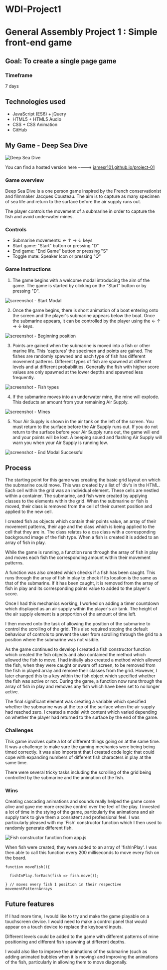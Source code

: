 # WDI-Project1
# General Assembly Project 1 : Simple front-end game

## Goal: To create a single page game
### Timeframe
7 days

## Technologies used

* JavaScript (ES6) + jQuery
* HTML5 + HTML5 Audio
* CSS + CSS Animation
* GitHub

## My Game - Deep Sea Dive

![Deep Sea Dive](https://user-images.githubusercontent.com/40343797/45214662-fc243200-b292-11e8-9c52-5a1053aa8c0a.png)

You can find a hosted version here ----> [jamesr101.github.io/project-01](https://jamesr101.github.io/project-01)

### Game overview
Deep Sea Dive is a one person game inspired by the French conservationist and filmmaker Jacques Cousteau. The aim is to capture as many specimen of sea life and return to the surface before the air supply runs out.

The player controls the movement of a submarine in order to capture the fish and avoid underwater mines.


### Controls
- Submarine movements: ← ↑ → ↓ keys
- Start game: "Start" button or pressing "D"
- End game: "End Game" button or pressing "S"
- Toggle mute: Speaker Icon or pressing "Q"

### Game Instructions
1. The game begins with a welcome modal introducing the aim of the game. The game is started by clicking on the "Start" button or by pressing "D".

![screenshot - Start Modal](https://user-images.githubusercontent.com/40343797/45220826-6777ff00-b2a7-11e8-8511-8a5f00bc0b74.png)

2. Once the game begins, there is short animation of a boat entering onto the screen and the player's submarine appears below the boat. Once the submarine appears, it can be controlled by the player using the ← ↑ → ↓ keys.

![screenshot - Beginning position](https://user-images.githubusercontent.com/40343797/45220870-8ececc00-b2a7-11e8-804a-c271278a428f.png)

3. Points are gained when the submarine is moved into a fish or other marine life. This 'captures' the specimen and points are gained. The fishes are randomly spawned and each type of fish has different movement patterns. Different types of fish are spawned at different levels and at different probabilities. Generally the fish with higher score values are only spawned at the lower depths and spawned less frequently.

![screenshot - Fish types](https://user-images.githubusercontent.com/40343797/45220971-e53c0a80-b2a7-11e8-9942-714db52793d9.png)

4. If the submarine moves into an underwater mine, the mine will explode. This deducts an amount from your remaining Air Supply.

![screenshot - Mines](https://user-images.githubusercontent.com/40343797/45220908-b4f46c00-b2a7-11e8-9460-2a4dee40d0ae.png)

5. Your Air Supply is shown in the air tank on the left of the screen. You must return to the surface before the Air Supply runs out. If you do not return to the surface before your Air Supply runs out, the game will end and your points will be lost. A beeping sound and flashing Air Supply will warn you when your Air Supply is running low.

![screenshot - End Modal Successful](https://user-images.githubusercontent.com/40343797/45221008-04d33300-b2a8-11e8-999e-62b50286c8ec.png)

## Process

The starting point for this game was creating the basic grid layout on which the submarine could move. This was created by a list of 'div's in the HTML. Each cell within the grid was an individual element. These cells are nestled within a container. The submarine, and fish were created by applying classes to the elements within the grid. When the submarine or fish is moved, their class is removed from the cell of their current position and applied to the new cell.

I created fish as objects which contain their points value, an array of their movement patterns, their age and the class which is being applied to the cell that they are in. The class relates to a css class with a corresponding background image of the fish type. When a fish is created it is added to an array of fish in play.

While the game is running, a function runs through the array of fish in play and moves each fish the corresponding amount within their movement patterns.

A function was also created which checks if a fish has been caught. This runs through the array of fish in play to check if its location is the same as that of the submarine. If it has been caught, it is removed from the array of fish in play and its corresponding points value to added to the player's score.

Once I had this mechanics working, I worked on adding a timer countdown which displayed as an air supply within the player's air tank. The height of the air supply element is a proportion of the amount of time left.

I then moved onto the task of allowing the position of the submarine to control the scrolling of the grid. This also required stoping the default behaviour of controls to prevent the user from scrolling through the grid to a position where the submarine was not visible.

As the game continued to develop I created a fish constructor function which created the fish objects and also contained the method which allowed the fish to move. I had initially also created a method which allowed the fish, when they were caught or swam off screen, to be removed from the fish in played array and remove their classes from the grid. However, I later changed this to a key within the fish object which specified whether the fish was active or not. During the game, a function now runs through the array of fish in play and removes any fish which have been set to no longer active.

The final significant element was creating a variable which specified whether the submarine was at the top of the surface when the air supply had reached zero. I created a modal with content which varied depending on whether the player had returned to the surface by the end of the game.

### Challenges

This game involves quite a lot of different things going on at the same time. It was a challenge to make sure the gaming mechanics were being being timed correctly. It was also important that I created code logic that could cope with expanding numbers of different fish characters in play at the same time.

There were several tricky tasks including the scrolling of the grid being controlled by the submarine and the animation of the fish.

### Wins

Creating cascading animations and sounds really helped the game come alive and gave me more creative control over the feel of the play. I invested a lot of time in the stying of the game, particularly the animations and air supply tank to give them a consistent and professional feel. I was particularly pleased with my 'Fish' constructor function which I then used to randomly generate different fish.

![Fish constructor function from app.js](https://user-images.githubusercontent.com/40343797/50378462-b7968980-062a-11e9-95b7-54e358bfb320.png)


When fish were created, they were added to an array of 'fishInPlay'. I was then able to call this function every 200 milliseconds to move every fish on the board.

```
function moveFish(){

  fishInPlay.forEach(fish => fish.move());

} // moves every fish 1 position in their respective movementPatternArrays
```

## Future features

If I had more time, I would like to try and make the game playable on a touchscreen device. I would need to make a control panel that would appear on a touch device to replace the keyboard inputs.

Different levels could be added to the game with different patterns of mine positioning and different fish spawning at different depths.

I would also like to improve the animations of the submarine (such as adding animated bubbles when it is moving) and improving the animations of the fish, particularly in allowing them to move diagonally.
